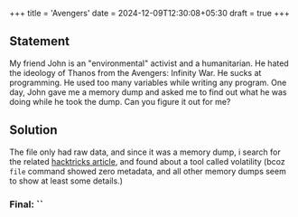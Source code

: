 +++
title = 'Avengers'
date = 2024-12-09T12:30:08+05:30
draft = true
+++

## Statement

My friend John is an "environmental" activist and a humanitarian. He hated the ideology of Thanos from the Avengers: Infinity War. He sucks at programming. He used too many variables while writing any program. One day, John gave me a memory dump and asked me to find out what he was doing while he took the dump. Can you figure it out for me?

## Solution

The file only had raw data, and since it was a memory dump, i search for the related [hacktricks article](https://book.hacktricks.xyz/generic-methodologies-and-resources/basic-forensic-methodology/memory-dump-analysis), and found about a tool called volatility (bcoz `file` command showed zero metadata, and all other memory dumps seem to show at least some details.)

### Final: ``
